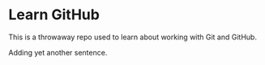 # Learn GitHub

This is a throwaway repo used to learn about working with Git and GitHub.

Adding yet another sentence.
